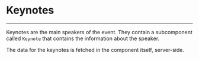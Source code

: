 # Keynotes

---

Keynotes are the main speakers of the event. They contain a subcomponent called
`Keynote` that contains the information about the speaker.

The data for the keynotes is fetched in the component itself, server-side.

